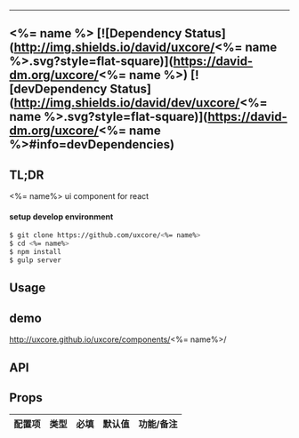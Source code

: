 ---

## <%= name %> [![Dependency Status](http://img.shields.io/david/uxcore/<%= name %>.svg?style=flat-square)](https://david-dm.org/uxcore/<%= name %>) [![devDependency Status](http://img.shields.io/david/dev/uxcore/<%= name %>.svg?style=flat-square)](https://david-dm.org/uxcore/<%= name %>#info=devDependencies) 

## TL;DR

<%= name%> ui component for react

#### setup develop environment

```sh
$ git clone https://github.com/uxcore/<%= name%>
$ cd <%= name%>
$ npm install
$ gulp server
```

## Usage

## demo
http://uxcore.github.io/uxcore/components/<%= name%>/

## API

## Props

| 配置项 | 类型 | 必填 | 默认值 | 功能/备注 |
|---|---|---|---|---|

